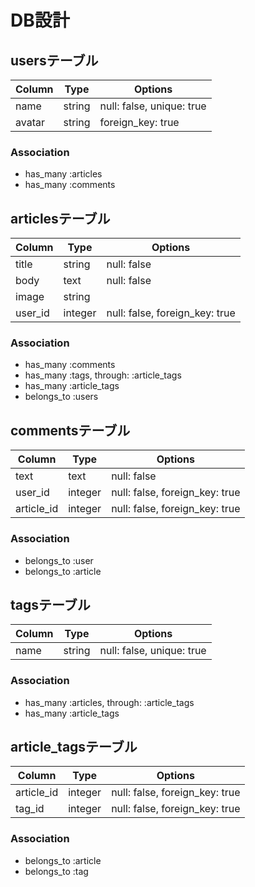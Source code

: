 # DB設計


## usersテーブル

|Column|Type|Options|
|------|----|-------|
|name|string|null: false, unique: true|
|avatar|string|foreign_key: true|

### Association
- has_many :articles
- has_many :comments


## articlesテーブル

|Column|Type|Options|
|------|----|-------|
|title|string|null: false|
|body|text|null: false|
|image|string||
|user_id|integer|null: false, foreign_key: true|

### Association
- has_many :comments
- has_many :tags, through: :article_tags
- has_many :article_tags
- belongs_to :users


## commentsテーブル

|Column|Type|Options|
|------|----|-------|
|text|text|null: false|
|user_id|integer|null: false, foreign_key: true|
|article_id|integer|null: false, foreign_key: true|

### Association
- belongs_to :user
- belongs_to :article


## tagsテーブル
|Column|Type|Options|
|------|----|-------|
|name|string|null: false, unique: true|

### Association
- has_many :articles, through: :article_tags
- has_many :article_tags

## article_tagsテーブル
|Column|Type|Options|
|------|----|-------|
|article_id|integer|null: false, foreign_key: true|
|tag_id|integer|null: false, foreign_key: true|

### Association
- belongs_to :article
- belongs_to :tag




